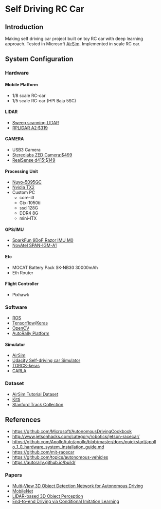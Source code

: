 # Self Driving RC Car
## Introduction
Making self driving car project built on toy RC car with deep learning approach.
Tested in Microsoft [AirSim](https://github.com/Microsoft/AirSim).
Implemented in scale RC car.

## System Configuration
### Hardware
#### Mobile Platform
* 1/8 scale RC-car
* 1/5 scale RC-car (HPI Baja 5SC)
#### LIDAR
* [Sweep scanning LIDAR](http://scanse.io/)
* [RPLIDAR A2:$319](https://www.dfrobot.com/product-1461.html) 
#### CAMERA
* USB3 Camera
* [Stereolabs ZED Camera:$499](https://www.stereolabs.com/)
* [RealSense d415:$149](https://click.intel.com/intelr-realsensetm-depth-camera-d415.html)
#### Processing Unit
* [Nuvo-5095GC](http://www.neousys-tech.com/en/product/application/gpu-computing/nuvo-5095gc-gpu-computer)
* [Nvidia TX2](https://developer.nvidia.com/embedded/buy/jetson-tx2)
* Custom PC  
  * core-i3
  * Gtx-1050ti
  * ssd 128G
  * DDR4 8G
  * mini-ITX
#### GPS/IMU
* [SparkFun 9DoF Razor IMU M0](https://www.sparkfun.com/products/14001)
* [NovAtel SPAN-IGM-A1](https://www.novatel.com/products/span-gnss-inertial-systems/span-combined-systems/span-igm-a1/)
#### Etc
* MOCAT Battery Pack SK-NB30 30000mAh 
* Eth Router
#### Flight Controller
* Pixhawk 

### Software
- [ROS](http://www.ros.org/)
- [Tensorflow](https://www.tensorflow.org/)/[Keras](https://keras.io/)
- [OpenCV](https://github.com/jaeoh2/installOpenCVUbuntu14.04)
- [AutoRally Platform](https://github.com/AutoRally/autorally)
#### Simulator
- [AirSim](https://seattle.github.com/carla-simulator/carla)
- [Udacity Self-driving car Simulator](https://github.com/udacity/self-driving-car-sim)
- [TORCS-keras](https://github.com/yanpanlau/DDPG-Keras-Torcs)
- [CARLA](https://seattle.github.com/carla-simulator/carla)

### Dataset
- [AirSim Tutorial Dataset](https://aka.ms/AirSimTutorialDataset)
- [Kitti](http://www.cvlibs.net/datasets/kitti/index.php)
- [Stanford Track Collection](http://cs.stanford.edu/people/teichman/stc/)

## References
- https://github.com/Microsoft/AutonomousDrivingCookbook
- http://www.jetsonhacks.com/category/robotics/jetson-racecar/
- https://github.com/ApolloAuto/apollo/blob/master/docs/quickstart/apollo_1_0_hardware_system_installation_guide.md
- https://github.com/mit-racecar
- https://github.com/topics/autonomous-vehicles
- https://autorally.github.io/build/
### Papers
- [Multi-View 3D Object Detection Network for Autonomous Driving](https://arxiv.org/pdf/1611.07759.pdf)
- [MobileNet](https://arxiv.org/pdf/1704.04861.pdf)
- [LIDAR-based 3D Object Perception](https://pdfs.semanticscholar.org/2c45/03c72ba7f53f3385859bd5e6311c58e73905.pdf)
- [End-to-end Driving via Conditional Imitation Learning](https://arxiv.org/pdf/1710.02410.pdf)
